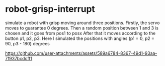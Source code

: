 # robot-grisp-interrupt
simulate a robot with grisp moving around three positions. Firstly, the servo moves to guarantee 0 degrees. Then a random position between 1 and 3 is chosen and it goes from pos1 to posx
After that it moves according to the button p1, p2, p3. Here I simulated the positions with angles (p1 = 0, p2 = 90, p3 - 180) degrees

https://github.com/user-attachments/assets/589a6784-8367-49d1-93aa-7f937bcdcff1

